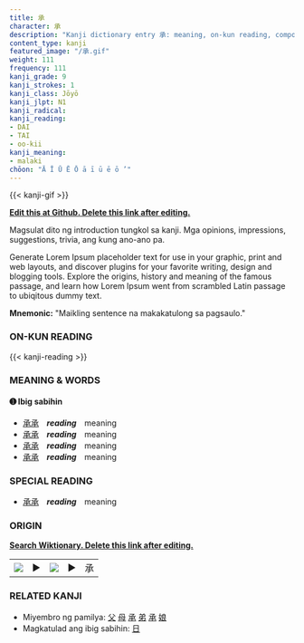 ```yaml
---
title: 承
character: 承
description: "Kanji dictionary entry 承: meaning, on-kun reading, compounds, origin, related kanji"
content_type: kanji
featured_image: "/承.gif"
weight: 111
frequency: 111
kanji_grade: 9
kanji_strokes: 1
kanji_class: Jōyō
kanji_jlpt: N1
kanji_radical: 
kanji_reading: 
- DAI
- TAI
- oo-kii
kanji_meaning:
- malaki
chōon: "Ā Ī Ū Ē Ō ā ī ū ē ō ’"
---
```

[//]: # (Don't edit the line below. Kanji animated GIF code is automatically generated.)
{{< kanji-gif >}}

[//]: # (Edit below this line.)

**[Edit this at Github. Delete this link after editing.](https://github.com/tim0g/tim/tree/main/content/kanji/承/index.md)**

Magsulat dito ng introduction tungkol sa kanji. Mga opinions, impressions, suggestions, trivia, ang kung ano-ano pa.

Generate Lorem Ipsum placeholder text for use in your graphic, print and web layouts, and discover plugins for your favorite writing, design and blogging tools. Explore the origins, history and meaning of the famous passage, and learn how Lorem Ipsum went from scrambled Latin passage to ubiqitous dummy text.
 
**Mnemonic:** "Maikling sentence na makakatulong sa pagsaulo."

### ON-KUN READING

[//]: # (Don't edit the line below. ON-KUN READING code is automatically generated.)
{{< kanji-reading >}}

### MEANING & WORDS

#### ➊ **Ibig sabihin**
  - [承](../承)[承](../承)　***reading***　meaning
  - [承](../承)[承](../承)　***reading***　meaning
  - [承](../承)[承](../承)　***reading***　meaning
  - [承](../承)[承](../承)　***reading***　meaning

### SPECIAL READING
  - [承](../承)[承](../承)　***reading***　meaning

### ORIGIN

**[Search Wiktionary. Delete this link after editing.](https://wiktionary.org/wiki/承)**
<table class="kanji-table"><tr><td>
<img src="60px-承-bronze.svg.png">
</td><td>▶</td><td>
<img src="60px-承-oracle.svg.png">
</td><td>▶</td>
<td class="kanji-origin">承</td>
</tr></table>

### RELATED KANJI
- Miyembro ng pamilya: [父](../父) [母](../母) [承](../承) [弟](../弟) [承](../承) [娘](../娘)
- Magkatulad ang ibig sabihin: [日](../日)
